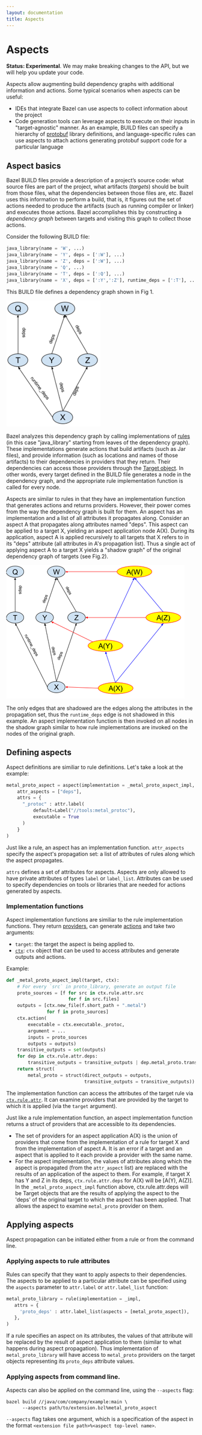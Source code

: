 ```yaml
---
layout: documentation
title: Aspects
---
```

# Aspects

**Status: Experimental**. We may make breaking changes to the API, but we will
  help you update your code.

Aspects allow augmenting build dependency graphs with additional information
and actions. Some typical scenarios when aspects can be useful:

*   IDEs that integrate Bazel can use aspects to collect information about the
    project
*   Code generation tools can leverage aspects to execute on their inputs in
    "target-agnostic" manner. As an example, BUILD files can specify a hierarchy
    of [protobuf](https://developers.google.com/protocol-buffers/) library
    definitions, and language-specific rules can use aspects to attach
    actions generating protobuf support code for a particular language

## Aspect basics

Bazel BUILD files provide a description of a project’s source code: what source
files are part of the project, what artifacts (_targets_) should be built from
those files, what the dependencies between those files are, etc. Bazel uses
this information to perform a build, that is, it figures out the set of actions
needed to produce the artifacts (such as running compiler or linker) and
executes those actions. Bazel accomplishes this by constructing a _dependency
graph_ between targets and visiting this graph to collect those actions.

Consider the following BUILD file:

```python
java_library(name = 'W', ...)
java_library(name = 'Y', deps = [':W'], ...)
java_library(name = 'Z', deps = [':W'], ...)
java_library(name = 'Q', ...)
java_library(name = 'T', deps = [':Q'], ...)
java_library(name = 'X', deps = [':Y',':Z'], runtime_deps = [':T'], ...)
```

This BUILD file defines a dependency graph shown in Fig 1.

<img src="build-graph.png" alt="Build Graph" width="250px" />

Bazel analyzes this dependency graph by calling implementations of
[rules](rules.md) (in this case "java_library" starting from leaves of
the dependency graph). These implementations generate actions that build
artifacts (such as Jar files), and provide information (such as locations
and names of those artifacts) to their dependencies in providers that
they return. Their dependencies can access those providers through the
[Target object](lib/Target.html). In other words, every target
defined in the BUILD file generates a node in the dependency graph, and
the appropriate rule implementation function is called for every node.

Aspects are similar to rules in that they have an implementation function that
generates actions and returns providers. However, their power comes from
the way the dependency graph is built for them. An aspect has an implementation
and a list of all attributes it propagates along. Consider an aspect A that
propagates along attributes named "deps". This aspect can be applied to
a target X, yielding an aspect application node A(X). During its application,
aspect A is applied recursively to all targets that X refers to in its "deps"
attribute (all attributes in A's propagation list). Thus a single act of
applying aspect A to a target X yields a "shadow graph" of the original
dependency graph of targets (see Fig.2).

![Build Graph with Aspect](build-graph-aspects.png)

The only edges that are shadowed are the edges along the attributes in
the propagation set, thus the `runtime_deps` edge is not shadowed in this
example. An aspect implementation function is then invoked on all nodes in
the shadow graph similar to how rule implementations are invoked on the nodes
of the original graph.

## Defining aspects

Aspect definitions are similiar to rule definitions. Let's take a look at
the example:

```python
metal_proto_aspect = aspect(implementation = _metal_proto_aspect_impl,
    attr_aspects = ["deps"],
    attrs = {
      "_protoc" : attr.label(
          default=Label("//tools:metal_protoc"),
          executable = True
      )
    }
)
```

Just like a rule, an aspect has an implementation function. ``attr_aspects``
specify the aspect's propagation set: a list of attributes of rules along which
the aspect propagates.

``attrs`` defines a set of attributes for aspects. Aspects are only allowed
to have private attributes of types ``label`` or ``label_list``. Attributes
can be used to specify dependencies on tools or libraries that are needed
for actions generated by aspects.

### Implementation functions

Aspect implementation functions are similiar to the rule implementation
functions. They return [providers](rules.md#providers), can generate
[actions](rules.md#actions) and take two arguments:

*    `target`: the target the aspect is being applied to.
*    [`ctx`](lib/ctx.html): `ctx` object that can be used to access attributes and
     generate outputs and actions.

Example:

```python
def _metal_proto_aspect_impl(target, ctx):
    # For every `src` in proto_library, generate an output file
    proto_sources = [f for src in ctx.rule.attr.src
                       for f in src.files]
    outputs = [ctx.new_file(f.short_path + ".metal")
               for f in proto_sources]
    ctx.action(
        executable = ctx.executable._protoc,
        argument = ...
        inputs = proto_sources
        outputs = outputs)
    transitive_outputs = set(outputs)
    for dep in ctx.rule.attr.deps:
        transitive_outputs = transitive_outputs | dep.metal_proto.transitive_outputs
    return struct(
        metal_proto = struct(direct_outputs = outputs,
                             transitive_outputs = transitive_outputs))
```

The implementation function can access the attributes of the target rule via
[`ctx.rule.attr`](lib/ctx.html#rule). It can examine providers that are
provided  by the target to which it is applied (via the `target` argument).

Just like a rule implementation function, an aspect implementation function
returns a struct of providers that are accessible to its dependencies.

*   The set of providers for an aspect application A(X) is the union of providers
    that come from the implementation of a rule for target X and from
    the implementation of aspect A. It is an error if a target and an aspect that
    is applied to it each provide a provider with the same name.
*   For the aspect implementation, the values of attributes along which
    the aspect is propagated (from the `attr_aspect` list) are replaced with
    the results of an application of the aspect to them. For example, if target
    X has Y and Z in its deps, `ctx.rule.attr.deps` for A(X) will be [A(Y), A(Z)].
    In the `_metal_proto_aspect_impl` function above, ctx.rule.attr.deps will be
    Target objects that are the results of applying the aspect to the 'deps'
    of the original target to which the aspect has been applied.
    That allows the aspect to examine `metal_proto` provider on them.


## Applying aspects

Aspect propagation can be initiated either from a rule or from the command line.

### Applying aspects to rule attributes

Rules can specify that they want to apply aspects to their dependencies.
The aspects to be applied to a particular attribute can be specified
using the `aspects` parameter to `attr.label` or `attr.label_list` function:

```python
metal_proto_library = rule(implementation = _impl,
   attrs = {
     'proto_deps' : attr.label_list(aspects = [metal_proto_aspect]),
   },
)
```

If a rule specifies an aspect on its attributes, the values of that attribute
will be replaced by the result of aspect application to them (similar to
what happens during aspect propagation). Thus implementation of
`metal_proto_library` will have access to `metal_proto` providers
on the target objects representing its `proto_deps` attribute values.

### Applying aspects from command line.

Aspects can also be applied on the command line, using the `--aspects` flag:


```
bazel build //java/com/company/example:main \
      --aspects path/to/extension.bzl%metal_proto_aspect
```

`--aspects` flag takes one argument, which is a specification of the aspect in
the format `<extension file path>%<aspect top-level name>`.


